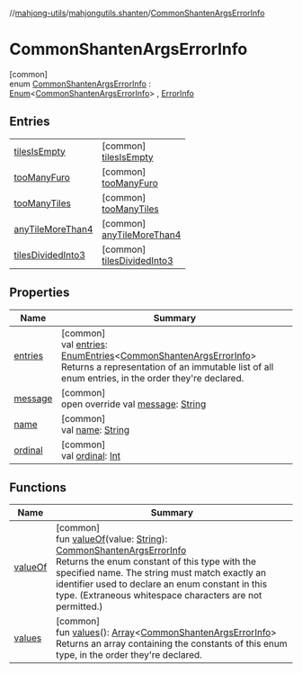 //[mahjong-utils](../../../index.md)/[mahjongutils.shanten](../index.md)/[CommonShantenArgsErrorInfo](index.md)

# CommonShantenArgsErrorInfo

[common]\
enum [CommonShantenArgsErrorInfo](index.md) : [Enum](https://kotlinlang.org/api/latest/jvm/stdlib/kotlin/-enum/index.html)&lt;[CommonShantenArgsErrorInfo](index.md)&gt; , [ErrorInfo](../../mahjongutils/-error-info/index.md)

## Entries

| | |
|---|---|
| [tilesIsEmpty](tiles-is-empty/index.md) | [common]<br>[tilesIsEmpty](tiles-is-empty/index.md) |
| [tooManyFuro](too-many-furo/index.md) | [common]<br>[tooManyFuro](too-many-furo/index.md) |
| [tooManyTiles](too-many-tiles/index.md) | [common]<br>[tooManyTiles](too-many-tiles/index.md) |
| [anyTileMoreThan4](any-tile-more-than4/index.md) | [common]<br>[anyTileMoreThan4](any-tile-more-than4/index.md) |
| [tilesDividedInto3](tiles-divided-into3/index.md) | [common]<br>[tilesDividedInto3](tiles-divided-into3/index.md) |

## Properties

| Name | Summary |
|---|---|
| [entries](entries.md) | [common]<br>val [entries](entries.md): [EnumEntries](https://kotlinlang.org/api/latest/jvm/stdlib/kotlin.enums/-enum-entries/index.html)&lt;[CommonShantenArgsErrorInfo](index.md)&gt;<br>Returns a representation of an immutable list of all enum entries, in the order they're declared. |
| [message](message.md) | [common]<br>open override val [message](message.md): [String](https://kotlinlang.org/api/latest/jvm/stdlib/kotlin/-string/index.html) |
| [name](../-furo-chance-shanten-args-error-info/index.md#-372974862%2FProperties%2F1581026887) | [common]<br>val [name](../-furo-chance-shanten-args-error-info/index.md#-372974862%2FProperties%2F1581026887): [String](https://kotlinlang.org/api/latest/jvm/stdlib/kotlin/-string/index.html) |
| [ordinal](../-furo-chance-shanten-args-error-info/index.md#-739389684%2FProperties%2F1581026887) | [common]<br>val [ordinal](../-furo-chance-shanten-args-error-info/index.md#-739389684%2FProperties%2F1581026887): [Int](https://kotlinlang.org/api/latest/jvm/stdlib/kotlin/-int/index.html) |

## Functions

| Name | Summary |
|---|---|
| [valueOf](value-of.md) | [common]<br>fun [valueOf](value-of.md)(value: [String](https://kotlinlang.org/api/latest/jvm/stdlib/kotlin/-string/index.html)): [CommonShantenArgsErrorInfo](index.md)<br>Returns the enum constant of this type with the specified name. The string must match exactly an identifier used to declare an enum constant in this type. (Extraneous whitespace characters are not permitted.) |
| [values](values.md) | [common]<br>fun [values](values.md)(): [Array](https://kotlinlang.org/api/latest/jvm/stdlib/kotlin/-array/index.html)&lt;[CommonShantenArgsErrorInfo](index.md)&gt;<br>Returns an array containing the constants of this enum type, in the order they're declared. |
